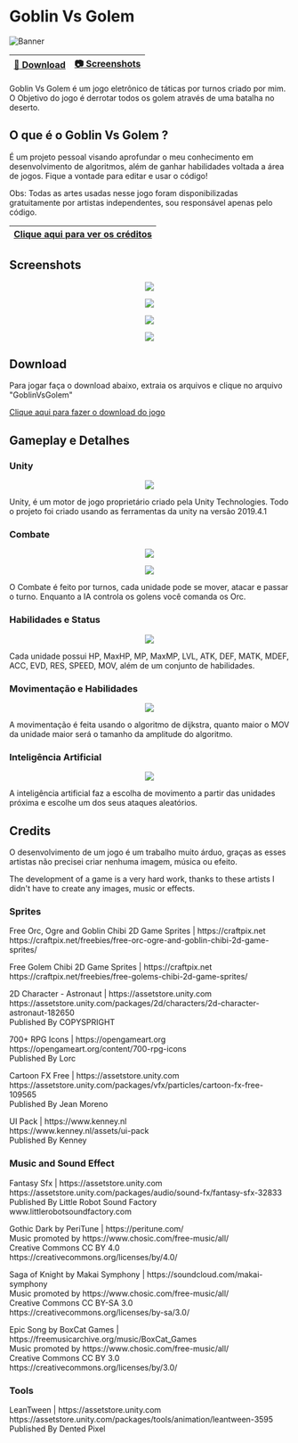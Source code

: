 # Goblin Vs Golem
![Banner](uploads/01-start-menu.gif)

| [:rocket: Download](#download) | [:camera: Screenshots](#screenshots) |
| -------- | ----------- |

<p>Goblin Vs Golem é um jogo eletrônico de táticas por turnos criado por mim. O Objetivo do jogo é derrotar todos os golem através de uma batalha no deserto.</p>

## O que é o Goblin Vs Golem ?
<p>É um projeto pessoal visando aprofundar o meu conhecimento em desenvolvimento de algoritmos, além de ganhar habilidades voltada a área de jogos. Fique a vontade para editar e usar o código!</p>
<p>Obs: Todas as artes usadas nesse jogo foram disponibilizadas gratuitamente por artistas independentes, sou responsável apenas pelo código.</p>

| [Clique aqui para ver os créditos](#credits) |
| --------------- |

## Screenshots
<p align="center">
  <img src="uploads/Screenshot1.png"/>
</p>
<p align="center">
  <img src="uploads/Screenshot2.png"/>
</p>
<p align="center">
  <img src="uploads/Screenshot4.png"/>
</p>
<p align="center">
  <img src="uploads/Screenshot3.png"/>
</p>

## Download
<p>Para jogar faça o download abaixo, extraia os arquivos e clique no arquivo "GoblinVsGolem"</p>
<a href="https://github.com/williamss7435/goblin-vs-golem/raw/main/uploads/GoblinVsGolem.zip" download>Clique aqui para fazer o download do jogo</a>

## Gameplay e Detalhes
### Unity
<p align="center">
  <img src="uploads/main-banner.jpg"/>
</p>
<p>Unity, é um motor de jogo proprietário criado pela Unity Technologies. Todo o projeto foi criado usando as ferramentas da unity na versão 2019.4.1</p>

### Combate
<p align="center">
  <img src="uploads/06-ia-battle.gif"/>
</p>
<p align="center">
  <img src="uploads/03-attack.gif"/>
</p>
<p>O Combate é feito por turnos, cada unidade pode se mover, atacar e passar o turno. Enquanto a IA controla os  golens você comanda os Orc.</p>

### Habilidades e Status
<p align="center">
  <img src="uploads/05-defense-skill.gif"/>
</p>
<p>Cada unidade possui HP, MaxHP, MP, MaxMP, LVL, ATK, DEF, MATK, MDEF, ACC, EVD, RES, SPEED, MOV, além de um conjunto de habilidades.</p>

### Movimentação e Habilidades
<p align="center">
  <img src="uploads/02-unit-move.gif"/>
</p>
<p>A movimentação é feita usando o algoritmo de dijkstra, quanto maior o MOV da unidade maior será o tamanho da amplitude do algoritmo.</p>

### Inteligência Artificial
<p align="center">
  <img src="uploads/04-ai-move.gif"/>
</p>
<p>A inteligência artificial faz a escolha de movimento a partir das unidades próxima e escolhe um dos seus ataques aleatórios.</p>

## Credits
<p>O desenvolvimento de um jogo é um trabalho muito árduo, graças as esses artistas não precisei criar nenhuma imagem, música ou efeito.</p>
<p>The development of a game is a very hard work, thanks to these artists I didn't have to create any images, music or effects.</p>

### Sprites
<p>Free Orc, Ogre and Goblin Chibi 2D Game Sprites | https://craftpix.net <br>
https://craftpix.net/freebies/free-orc-ogre-and-goblin-chibi-2d-game-sprites/
</p>

<p>Free Golem Chibi 2D Game Sprites | https://craftpix.net <br>
https://craftpix.net/freebies/free-golems-chibi-2d-game-sprites/
</p>

<p>2D Character - Astronaut | https://assetstore.unity.com <br>
https://assetstore.unity.com/packages/2d/characters/2d-character-astronaut-182650 <br>
Published By COPYSPRIGHT
</p>

<p>700+ RPG Icons | https://opengameart.org <br>
https://opengameart.org/content/700-rpg-icons <br>
Published By Lorc
</p>

<p>Cartoon FX Free | https://assetstore.unity.com <br>
https://assetstore.unity.com/packages/vfx/particles/cartoon-fx-free-109565 <br>
Published By Jean Moreno
</p>

<p>UI Pack | https://www.kenney.nl <br>
https://www.kenney.nl/assets/ui-pack <br>
Published By Kenney
</p>

### Music and Sound Effect

<p>Fantasy Sfx | https://assetstore.unity.com <br>
https://assetstore.unity.com/packages/audio/sound-fx/fantasy-sfx-32833 <br>
Published By Little Robot Sound Factory <br>
www.littlerobotsoundfactory.com</p>

<p>Gothic Dark by PeriTune | https://peritune.com/ <br>
Music promoted by https://www.chosic.com/free-music/all/ <br>
Creative Commons CC BY 4.0 <br>
https://creativecommons.org/licenses/by/4.0/ </p>

<p>Saga of Knight by Makai Symphony | https://soundcloud.com/makai-symphony <br>
Music promoted by https://www.chosic.com/free-music/all/ <br>
Creative Commons CC BY-SA 3.0 <br>
https://creativecommons.org/licenses/by-sa/3.0/ </p>

<p>Epic Song by BoxCat Games | https://freemusicarchive.org/music/BoxCat_Games <br>
Music promoted by https://www.chosic.com/free-music/all/ <br>
Creative Commons CC BY 3.0 <br>
https://creativecommons.org/licenses/by/3.0/ </p>

### Tools

<p>LeanTween | https://assetstore.unity.com <br>
https://assetstore.unity.com/packages/tools/animation/leantween-3595 <br>
Published By Dented Pixel</p>


